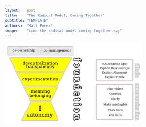 ```yaml
---
layout:   post
title:    "The Radical Model, Coming Together"
subtitle: "TEMPLATE"
authors:  "Matt Perez"
image:    "icon-the-radical-model-coming-together.svg"
---
```


<div style="display:none;">
 <p>The <span class='_paradigm'>Radical</span> model, coming together.</p>
</div>

 <div class="_center">
  <img
   src="/assets/img/pic-the-radical-model-coming-together.svg"
   width="90%"
   alt="On the bottom left an inverted pyramind with MEAINING & BELONGIN at the bottom, EXPERIMENTATION above it, and DECENTRALIZATION & TRANSPARANCY on the top. to the right of it is the workd FOUNDATION. Above the foundation is CO-OWNERSHIP and CO-MANAGEENT. To the right of there is a box with RADs! Mobile App, Explicit Relationships, Explitcit Alignment, and Explicit Profile.">
 </div>